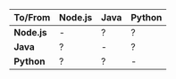 To/From | Node.js | Java | Python
-|---------|------|-------
**Node.js** | - | ? | ?
**Java** | ? | - | ?
**Python** | ? | ? | -